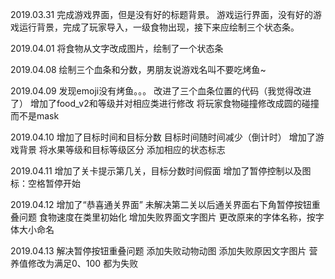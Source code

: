 ﻿2019.03.31
	完成游戏界面，但是没有好的标题背景。
	游戏运行界面，没有好的游戏运行背景，完成了玩家导入，一级食物出现，接下来应绘制三个状态条。

2019.04.01
	将食物从文字改成图片，绘制了一个状态条
	
2019.04.08
	绘制三个血条和分数，男朋友说游戏名叫不要吃烤鱼~

2019.04.09
	发现emoji没有烤鱼。。。
	改进了三个血条位置的代码（我觉得改进了）
	增加了food_v2和等级并对相应类进行修改
	将玩家食物碰撞修改成圆的碰撞而不是mask

2019.04.10
	增加了目标时间和目标分数
	目标时间随时间减少（倒计时）
	增加了游戏背景
	将水果等级和目标等级区分
	添加相应的状态标志
	
2019.04.11
	增加了关卡提示第几关，目标分数时间假面
	增加了暂停控制以及图标：空格暂停开始

2019.04.12
	增加了“恭喜通关界面”
	未解决第二关以后通关界面右下角暂停按钮重叠问题
	食物速度在类里初始化
	增加失败界面文字图片
	更改原来的字体名称，按字体大小命名
	
2019.04.13
	解决暂停按钮重叠问题
	添加失败动物动图
	添加失败原因文字图片
	营养值修改为满足0、100 都为失败